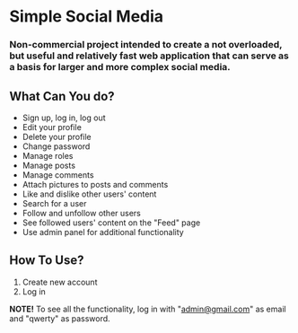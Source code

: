 # Simple Social Media

### Non-commercial project intended to create a not overloaded, but useful and relatively fast web application that can serve as a basis for larger and more complex social media.

## What Can You do?
* Sign up, log in, log out
* Edit your profile
* Delete your profile
* Change password
* Manage roles
* Manage posts
* Manage comments
* Attach pictures to posts and comments
* Like and dislike other users' content
* Search for a user
* Follow and unfollow other users
* See followed users' content on the "Feed" page
* Use admin panel for additional functionality

## How To Use?
1. Create new account
2. Log in

**NOTE!** To see all the functionality, log in with "admin@gmail.com" as email and "qwerty" as password.
